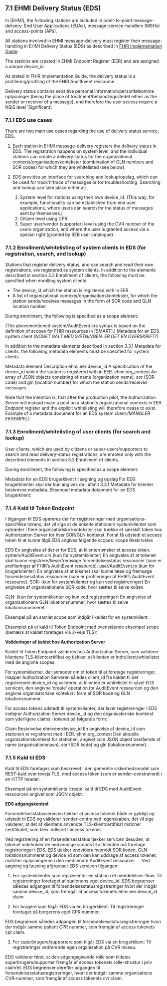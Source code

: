 ## 7.1	EHMI Delivery Status (EDS) 

In [EHMI], the following stations are included in point-to-point message-delivery: End User Applications (EUAs), message-service-handlers (MSHs) and access-points (APs). 

All stations involved in EHMI message-delivery must register their message-handling in EHMI Delivery Status (EDS) as described in [FHIR Implementation Guide](https://build.fhir.org/ig/medcomdk/dk-ehmi-eds/). 

The stations are created in EHMI Endpoint Register (EER) and are assigned a unique device_id.

As stated in FHIR Implementation Guide, the delivery status is a profilering/profiling of the FHIR AuditEvent ressource.

Delivery status contains sensitive personal information/personfølsomme oplysninger (being the place of treatment/behandlingsstedet either as the sender or receiver of a message), and therefore the user access require a NSIS level ’Significant’.

### 7.1.1	EDS use cases
There are two main use cases regarding the use of delivery status service, EDS.

1.	Each station in EHMI message-delivery registers the delivery status in EDS. The registration happens on system level, and the individual stations can create a delivery status for the organizational contexts/organisationskontekster (combination of GLN numbers and SOR codes) for which they are whitelisted (see below).

2.	EDS provides an interface for searching and lookup/opslag, which can be used for track'n'trace of messages or for troubleshooting.
Searching and lookup can take place either at:
    1. System level for stations using their own device_id. (This way, for example, functionality can be established from end user applications, where users can search for the status of messages sent by themselves.)
    2.	Citizen level using CPR  
    3.	Super user/vendor (supporter) level using the CVR number of the users organization, and where the user is granted access via a special right (granted by SEB user catalogue)

### 7.1.2	Enrollment/whitelisting of system clients in EDS (for registration, search, and lookup)
Stations that register delivery status, and can search and read their own registrations, are registered as system clients.
In addition to the elements described in section 3.3 Enrollment of clients, the following must be specified when enrolling system clients: 
- The device_id which the station is registered with in EER
- A list of organizational contexts/organisationskontekster, for which the station sends/receives messages in the form of SOR code and GLN location number

During enrollment, the following is specified as a scope element:
 
(The abovementioned system/AuditEvent.crs syntax is based on the definition of scopes for FHIR ressources in [SMART].)
Metadata for an EDS system client *(NOGET GALT MED SÆTNINGEN. ER DET EN OVERSKRIFT?)*

In addition to the metadata elements described in section 3.3.1 Metadata for clients, the following metadata elements must be specified for system clients. 

Metadata element	Description
ehmi:eer:device_id	A specification of the device_id which the station is registered with in EER.
ehmi:org_context	An array of JSON objects consisting of name (organization name), sor (SOR code) and gln (location number) for which the station sends/receives messages.

Note that the intention is, that after the production pilot, the Authorization Server will instead make a post on a station's organizational contexts in EER Endpoint register and the explicit whitelisting will therefore cease to exist.
Example of a metadata document for an EDS system client:*(MANGLER EKSEMPEL)*

### 7.1.3	Enrollment/whitelisting of user clients (for search and lookup)
User clients, which are used by citizens or super-users/supporters to search and read delivery-status registrations, are enroled only with the described elements in section 3.3 Enrollment of clients. 

During enrollment, the following is specified as a scope element:
 
Metadata for en EDS brugerklient til søgning og opslag
For EDS brugerklienter skal der kun angives de i afsnit 3.3.1 Metadata for klienter beskrevne metadata.
Eksempel metadata dokument for en EDS brugerklient:

### 7.1.4	Kald til Token Endpoint

I tilgangen til EDS opereres der for registreringer med organisations-specifikke tokens, det vil sige at de enkelte stationers systemklienter som optræder i flere organisatoriske kontekster skal trække et særskilt token hos Authorization Server for hver SOR/GLN kontekst.
For at få udstedt et access token til at kunne tilgå EDS angives følgende scopes:
scope 	Beskrivelse

EDS	En angivelse af det er for EDS, at klienten ønsker et access token.
system/AuditEvent.crs	(kun for systemklienter) En angivelse af at tokenet skal kunne registrere/læse/fremsøge forsendelsesstatus ressourcer (som er profileringer af FHIR’s AuditEvent ressource).
user/AuditEvent.rs	(kun for brugerklienter) En angivelse af at tokenet skal kunne læse og fremsøge forsendelsesstatus ressourcer (som er profileringer af FHIR’s AuditEvent ressource).
SOR:<XXXXX>	(kun for systemklienter og kun ved registreringer) En angivelse af organisationens SOR kode, hvor <XXXXX> sættes til selve koden.

GLN:<YYYYY>	(kun for systemklienter og kun ved registreringer) En angivelse af organisationens GLN lokationsnummer, hvor <YYYYY> sættes til selve lokationsnummeret.

Eksempel på en samlet scope som indgår i kaldet for en systemklient: 

Eksemplet på et kald til Token Endpoint med ovenstående eksempel scope (bemærk at kaldet foretages via 2-vejs TLS):
 
**Valideringer af kaldet hos Authorization Server**

Kaldet til Token Endpoint valideres hos Authorization Server, som validerer klientens TLS-klientcertifikat og tjekker, at klienten er indrulleret/whitelistet med de angivne scopes. 

For systemklienter, der anmoder om et token til at foretage registreringer, mapper Authorization Serveren således client_id fra kaldet til det registrerede device_id og validerer, at klienten er whitelistet til såvel EDS servicen, den angivne ’create’ operation for AuditEvent ressourcen og den angivne organisatoriske kontekst i form af SOR kode og GLN lokationsnummer. 

For access tokens udstedt til systemklienter, der laver registreringer i EDS indlejrer Authorization Server device_id og den organisatoriske kontekst som yderligere claims i tokenet på følgende form:

Claim	Beskrivelse
ehmi:eer:device_id	En angivelse af device_id som stationen er registreret med i EER.
ehmi:org_context	Den aktuelle organisationskontekst for stationen, angivet som JSON objekt bestående af name (organisationsnavn), sor (SOR kode) og gln (lokationsnummer).

### 7.1.5	Kald til EDS

Kald til EDS foretages som beskrevet i den generelle sikkerhedsmodel som REST-kald over tovejs TLS, med access token (som er sender-constrained) i en HTTP header.

Eksempel på en systemklients ’create’ kald til EDS med AuditEvent  ressourcen angivet som JSON objekt:
 
**EDS adgangskontrol**

Forsendelsesstatusservicen tjekker at access tokenet både er gyldigt og udstedt til EDS og validerer ’sender-contrained’ egenskaben, det vil sige validerer, at det af klientens anvendte TLS-klientcertifikat matcher certifikatet, som blev indlejret i access tokenet. 

Ved registrering af en forsendelsesstatus tjekker servicen desuden, at tokenet indeholder de nødvendige scopes til at klienten må foretage registreringer i EDS. EDS tjekker endvidere hvorvidt SOR koden, GLN lokationsnummeret og device_id som den kan uddrage af access tokenet, matcher oplysningerne i den medsendte AuditEvent ressource.
 
Ved søgning og læsning afgrænser EDS servicen tilgangen:

1.	For systemklienter som repræsenter en station i et meddelelses-flow: Til registreringer foretaget af stationens eget device_id.
EDS begrænser således adgangen til forsendelsesstatusregistreringer hvori der indgår samme device_id, som fremgår af access tokenets ehmi:eer:device_id claim.

2.	For borgere som tilgår EDS via en brugerklient: Til registreringer foretaget på borgerens eget CPR nummer.

EDS begrænser således adgangen til forsendelsesstatusregistreringer hvori der indgår samme patient CPR nummer, som fremgår af access tokenets cpr claim.

3.	For superbrugere/supportere som tilgår EDS via en brugerklient: Til registreringer vedrørende egen organisation på CVR niveau.

EDS validerer først, at den adgangsgivende rolle  som tildeles superbrugere/supporter fremgår af access tokenets rolle-struktur i priv claim’et. EDS begrænser derefter adgangen til forsendelsesstatusregistreringer, hvori der indgår samme organisations CVR-nummer, som fremgår af access tokenets cvr claim.
